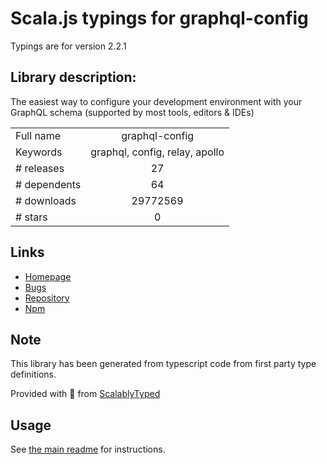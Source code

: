 
# Scala.js typings for graphql-config

Typings are for version 2.2.1

## Library description:
The easiest way to configure your development environment with your GraphQL schema (supported by most tools, editors & IDEs)

|                    |                 |
| ------------------ | :-------------: |
| Full name          | graphql-config |
| Keywords           | graphql, config, relay, apollo |
| # releases         | 27 |
| # dependents       | 64 |
| # downloads        | 29772569 |
| # stars            | 0 |

## Links
- [Homepage](https://graphql-config.com)
- [Bugs](https://github.com/kamilkisiela/graphql-config/issues)
- [Repository](https://github.com/kamilkisiela/graphql-config)
- [Npm](https://www.npmjs.com/package/graphql-config)
    


## Note
This library has been generated from typescript code from first party type definitions.

Provided with :purple_heart: from [ScalablyTyped](https://github.com/oyvindberg/ScalablyTyped)

## Usage
See [the main readme](../../readme.md) for instructions.


